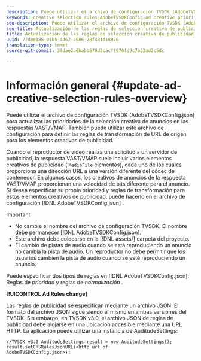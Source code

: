 ```yaml
---
description: Puede utilizar el archivo de configuración TVSDK (AdobeTVSDKConfig.json) para actualizar las prioridades de la selección creativa de anuncios en las respuestas VAST/VMAP. También puede utilizar este archivo de configuración para definir las reglas de transformación de URL de origen para los elementos creativos de publicidad.
keywords: creative selection rules;AdobeTVSDKConfig;ad creative priorities;transformation rules
seo-description: Puede utilizar el archivo de configuración TVSDK (AdobeTVSDKConfig.json) para actualizar las prioridades de la selección creativa de anuncios en las respuestas VAST/VMAP. También puede utilizar este archivo de configuración para definir las reglas de transformación de URL de origen para los elementos creativos de publicidad.
seo-title: Actualización de las reglas de selección creativa de publicidad
title: Actualización de las reglas de selección creativa de publicidad
uuid: 77d8e186-01b5-4d62-8686-28f431d18876
translation-type: tm+mt
source-git-commit: 3fdae2b6babb578d2cacff970fd9c7b53ad2c5dc

---
```



# Información general {#update-ad-creative-selection-rules-overview}

Puede utilizar el archivo de configuración TVSDK (AdobeTVSDKConfig.json) para actualizar las prioridades de la selección creativa de anuncios en las respuestas VAST/VMAP. También puede utilizar este archivo de configuración para definir las reglas de transformación de URL de origen para los elementos creativos de publicidad.

Cuando el reproductor de vídeo realiza una solicitud a un servidor de publicidad, la respuesta VAST/VMAP suele incluir varios elementos creativos de publicidad ( `MediaFile` elementos), cada uno de los cuales proporciona una dirección URL a una versión diferente del códec de contenedor. En algunos casos, los creativos de anuncios de la respuesta VAST/VMAP proporcionan una velocidad de bits diferente para el anuncio. Si desea especificar su propia prioridad y reglas de transformación para estos elementos creativos de publicidad, puede hacerlo en el archivo de configuración [!DNL AdobeTVSDKConfig.json] .

>[!IMPORTANT]
>
>* No cambie el nombre del archivo de configuración TVSDK. El nombre debe permanecer [!DNL AdobeTVSDKConfig.json].
>* Este archivo debe colocarse en la [!DNL assets/] carpeta del proyecto.
>* El cambio de pistas de audio cuando se está reproduciendo un anuncio no cambia la pista de audio. Un reproductor no debe permitir que los usuarios cambien la pista de audio cuando se esté reproduciendo un anuncio.
>



Puede especificar dos tipos de reglas en [!DNL AdobeTVSDKConfig.json]: Reglas de *prioridad* y reglas de *normalización* .

**[!UICONTROL Ad Rules change]**

<!--<a id="section_EDCE7C94156D4A47AA2FBAE9BE0390CE"></a>-->

Las reglas de publicidad se especifican mediante un archivo JSON. El formato del archivo JSON sigue siendo el mismo en ambas versiones del TVSDK. Sin embargo, en TVSDK v3.0, el archivo JSON de reglas de publicidad debe alojarse en una ubicación accesible mediante una URL HTTP. La aplicación puede utilizar una instancia de AuditudeSettings:

```
//TVSDK v3.0 AuditudeSettings result = new AuditudeSettings(); 
result.setCRSRulesJsonURL(<http url of 
AdobeTVSDKConfig.json>);  
```
